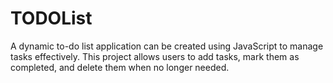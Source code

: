 # TODOList
A dynamic to-do list application can be created using JavaScript to manage tasks effectively. This project allows users to add tasks, mark them as completed, and delete them when no longer needed.
